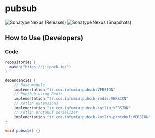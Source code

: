 # pubsub
![Sonatype Nexus (Releases)](https://img.shields.io/nexus/r/tr.com.infumia/pubsub?label=maven-central&server=https%3A%2F%2Foss.sonatype.org%2F)
![Sonatype Nexus (Snapshots)](https://img.shields.io/nexus/s/tr.com.infumia/pubsub?label=maven-central&server=https%3A%2F%2Foss.sonatype.org)
## How to Use (Developers)
### Code
```groovy
repositories {
  maven("https://jitpack.io/")
}

dependencies {
    // Base module
    implementation "tr.com.infumia:pubsub:VERSION"
    // Pub/Sub using Redis
    implementation "tr.com.infumia:pubsub-redis:VERSION"
    // Kotlin extensions
    implementation "tr.com.infumia:pubsub-kotlin:VERSION"
    // Kotlin protobuf serializer
    implementation "tr.com.infumia:pubsub-kotlin-protobuf:VERSION"
}
```
```java
void pubsub() {}
```
